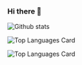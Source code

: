 ### Hi there 👋

![Github stats](https://github-readme-stats.vercel.app/api?username=Astro-Abhi&theme=highcontrast&show_icons=true&count_private=true)

![Top Languages Card](https://github-readme-stats.vercel.app/api/top-langs/?username=Astro-Abhi)

![Top Languages Card](https://github-readme-stats.vercel.app/api/top-langs/?username=Astro-Abhi&layout=compact)


<!--
**Astro-Abhi/Astro-Abhi** is a ✨ _special_ ✨ repository because its `README.md` (this file) appears on your GitHub profile.

Here are some ideas to get you started:

- 🔭 I’m currently working on ...
- 🌱 I’m currently learning ...
- 👯 I’m looking to collaborate on ...
- 🤔 I’m looking for help with ...
- 💬 Ask me about ...
- 📫 How to reach me: ...
- 😄 Pronouns: ...
- ⚡ Fun fact: ...
-->
